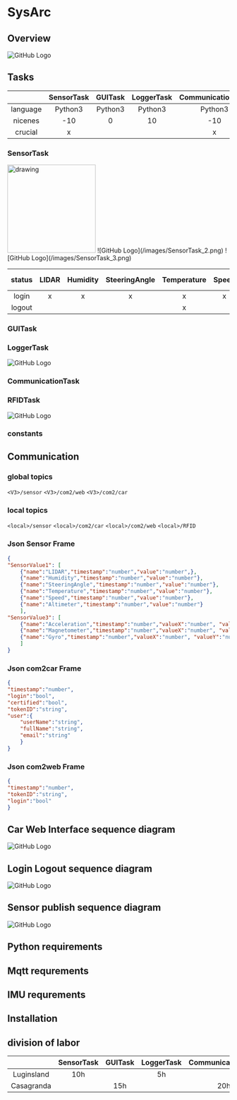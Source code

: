 # SysArc

## Overview
![GitHub Logo](/images/UML.PNG)

## Tasks
|          |SensorTask|GUITask|LoggerTask|CommunicationTask|RFIDTask|
|:--------:|:--------:|:-----:|:--------:|:---------------:|:------:|
|language  |Python3   |Python3|Python3   |Python3          |Python2 |
|nicenes   |-10       |0      |10        |-10              |0       |
|crucial   |x         |       |          |x                |        |

### SensorTask
<img src="/images/SensorTask_2.png" alt="drawing" width="200"/>
![GitHub Logo](/images/SensorTask_2.png)
![GitHub Logo](/images/SensorTask_3.png)

status|LIDAR|Humidity|SteeringAngle|Temperature|Speed|Altimeter|Acceleration|Magnetometer|Gyro|Measurement Period|
|:----:|:----:|:----:|:----:|:----:|:----:|:----:|:----:|:----:|:----:|----:|
|login|x|x|x|x|x|x|x|x|x|0.1s|
|logout||||x|||x||x|1s|

### GUITask
### LoggerTask
![GitHub Logo](/images/LoggerTask.png)
### CommunicationTask
### RFIDTask
![GitHub Logo](/images/RFIDTask.png)
### constants 

## Communication
### global topics
``<V3>/sensor``
``<V3>/com2/web``
``<V3>/com2/car``
### local topics
``<local>/sensor``
``<local>/com2/car``
``<local>/com2/web``
``<local>/RFID``

### Json Sensor Frame
```json
{
"SensorValue1": [
	{"name":"LIDAR","timestamp":"number","value":"number",},
	{"name":"Humidity","timestamp":"number","value":"number"},
	{"name":"SteeringAngle","timestamp":"number","value":"number"},
	{"name":"Temperature","timestamp":"number","value":"number"},
	{"name":"Speed","timestamp":"number","value":"number"},
	{"name":"Altimeter","timestamp":"number","value":"number"}
	],
"SensorValue3": [
	{"name":"Acceleration","timestamp":"number","valueX":"number", "valueY":"number", "valueZ":"number"},
	{"name":"Magnetometer","timestamp":"number","valueX":"number", "valueY":"number", "valueZ":"number"},
	{"name":"Gyro","timestamp":"number","valueX":"number", "valueY":"number", "valueZ":"number"}
	]
}
```

### Json com2car Frame
```json
{
"timestamp":"number",
"login":"bool",
"certified":"bool",
"tokenID":"string",
"user":{	
	"userName":"string",
	"fullName":"string",
	"email":"string"
	}
}
```
### Json com2web Frame
```json
{
"timestamp":"number",
"tokenID":"string",
"login":"bool"
}
```

## Car Web Interface sequence diagram
![GitHub Logo](/images/WebCarInterface.png)
## Login Logout sequence diagram
![GitHub Logo](/images/loginlogout.png)
## Sensor publish sequence diagram
![GitHub Logo](/images/SensorLoop.png)



## Python requirements
## Mqtt requrements
## IMU requrements

## Installation

## division of labor
||SensorTask|GUITask|LoggerTask|CommunicationTask|RFIDTask|TestTask|RFIDTest|start.bat|sum
|:---------:|:-----:|:--------:|:---------------:|:------:|:------:|:------:|:-------:|:---:|:---:|
|Luginsland|10h||5h||2h||2h|1h|35h
|Casagranda||15h||20h||6h|1h|1h|42h
